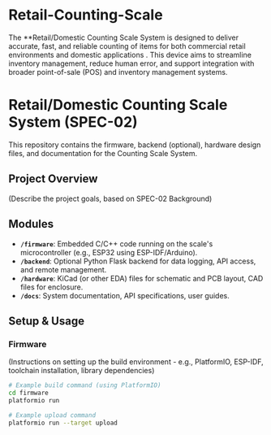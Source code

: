 # Retail-Counting-Scale
The **Retail/Domestic Counting Scale System is designed to deliver accurate, fast, and reliable counting of items for both commercial retail environments and domestic applications . This device aims to streamline inventory management, reduce human error, and support integration with broader point-of-sale (POS) and inventory management systems.

# Retail/Domestic Counting Scale System (SPEC-02)

This repository contains the firmware, backend (optional), hardware design files, and documentation for the Counting Scale System.

## Project Overview

(Describe the project goals, based on SPEC-02 Background)

## Modules

*   **`/firmware`**: Embedded C/C++ code running on the scale's microcontroller (e.g., ESP32 using ESP-IDF/Arduino).
*   **`/backend`**: Optional Python Flask backend for data logging, API access, and remote management.
*   **`/hardware`**: KiCad (or other EDA) files for schematic and PCB layout, CAD files for enclosure.
*   **`/docs`**: System documentation, API specifications, user guides.

## Setup & Usage

### Firmware

(Instructions on setting up the build environment - e.g., PlatformIO, ESP-IDF, toolchain installation, library dependencies)

```bash
# Example build command (using PlatformIO)
cd firmware
platformio run

# Example upload command
platformio run --target upload
